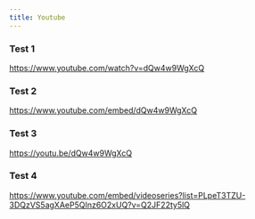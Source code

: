 ```yaml
---
title: Youtube
---
```


### Test 1

https://www.youtube.com/watch?v=dQw4w9WgXcQ

### Test 2

https://www.youtube.com/embed/dQw4w9WgXcQ

### Test 3

https://youtu.be/dQw4w9WgXcQ

### Test 4

https://www.youtube.com/embed/videoseries?list=PLpeT3TZU-3DQzVS5agXAeP5QInz6O2xUQ?v=Q2JF22ty5lQ
